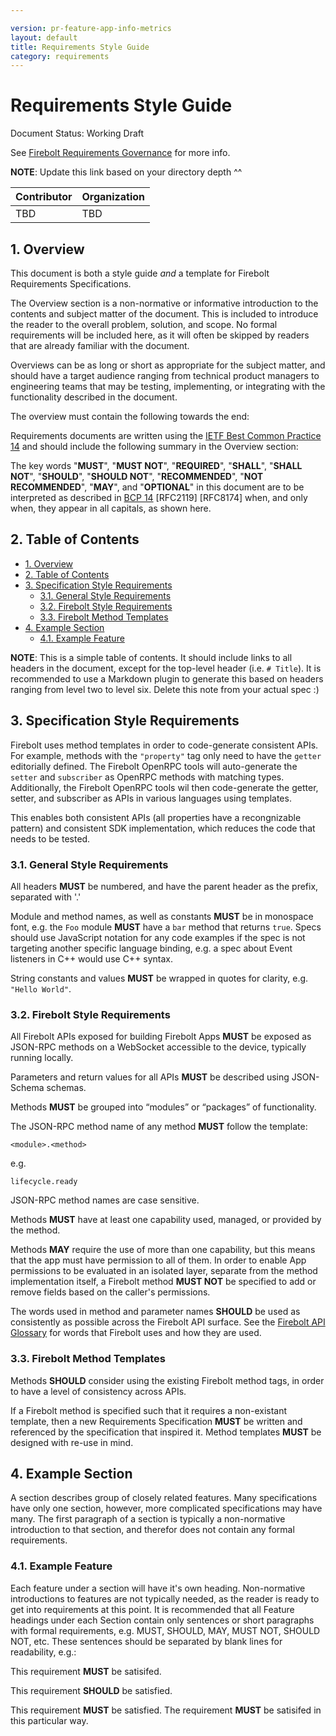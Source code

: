 ```yaml
---

version: pr-feature-app-info-metrics
layout: default
title: Requirements Style Guide
category: requirements
---
```

# Requirements Style Guide

Document Status: Working Draft

See [Firebolt Requirements Governance](../governance) for more info.

**NOTE**: Update this link based on your directory depth ^^

| Contributor    | Organization   |
| -------------- | -------------- |
| TBD            | TBD            |

## 1. Overview
This document is both a style guide *and* a template for Firebolt Requirements Specifications.

The Overview section is a non-normative or informative introduction to the contents and subject matter of the document. This is included to introduce the reader to the overall problem, solution, and scope. No formal requirements will be included here, as it will often be skipped by readers that are already familiar with the document.

Overviews can be as long or short as appropriate for the subject matter, and should have a target audience ranging from technical product managers to engineering teams that may be testing, implementing, or integrating with the functionality described in the document.

The overview must contain the following towards the end:

Requirements documents are written using the [IETF Best Common Practice 14](https://www.rfc-editor.org/rfc/rfc2119.txt) and should include the following summary in the Overview section:

The key words "**MUST**", "**MUST NOT**", "**REQUIRED**", "**SHALL**", "**SHALL NOT**", "**SHOULD**", "**SHOULD NOT**", "**RECOMMENDED**", "**NOT RECOMMENDED**", "**MAY**", and "**OPTIONAL**" in this document are to be interpreted as described in [BCP 14](https://www.rfc-editor.org/rfc/rfc2119.txt) [RFC2119] [RFC8174] when, and only when, they appear in all capitals, as shown here.

## 2. Table of Contents
- [1. Overview](#1-overview)
- [2. Table of Contents](#2-table-of-contents)
- [3. Specification Style Requirements](#3-specification-style-requirements)
  - [3.1. General Style Requirements](#31-general-style-requirements)
  - [3.2. Firebolt Style Requirements](#32-firebolt-style-requirements)
  - [3.3. Firebolt Method Templates](#33-firebolt-method-templates)
- [4. Example Section](#4-example-section)
  - [4.1. Example Feature](#41-example-feature)

**NOTE**: This is a simple table of contents. It should include links to all headers in the document, except for the top-level header (i.e. `# Title`). It is recommended to use a Markdown plugin to generate this based on headers ranging from level two to level six. Delete this note from your actual spec :)

## 3. Specification Style Requirements
Firebolt uses method templates in order to code-generate consistent APIs. For example, methods with the `"property"` tag only need to have the `getter` editorially defined. The Firebolt OpenRPC tools will auto-generate the `setter` and `subscriber` as OpenRPC methods with matching types. Additionally, the Firebolt OpenRPC tools wil then code-generate the getter, setter, and subscriber as APIs in various languages using templates.

This enables both consistent APIs (all properties have a recongnizable pattern) and consistent SDK implementation, which reduces the code that needs to be tested.

### 3.1. General Style Requirements
All headers **MUST** be numbered, and have the parent header as the prefix, separated with '.'

Module and method names, as well as constants **MUST** be in monospace font, e.g. the `Foo` module **MUST** have a `bar` method that returns `true`. Specs should use JavaScript notation for any code examples if the spec is not targeting another specific language binding, e.g. a spec about Event listeners in C++ would use C++ syntax.

String constants and values **MUST** be wrapped in quotes for clarity, e.g. `"Hello World"`.

### 3.2. Firebolt Style Requirements
All Firebolt APIs exposed for building Firebolt Apps **MUST** be exposed as JSON-RPC methods on a WebSocket accessible to the device, typically running locally.

Parameters and return values for all APIs **MUST** be described using JSON-Schema schemas.

Methods **MUST** be grouped into “modules” or “packages” of functionality.

The JSON-RPC method name of any method **MUST** follow the template:

```
<module>.<method>
```

e.g.

```
lifecycle.ready
```

JSON-RPC method names are case sensitive.

Methods **MUST** have at least one capability used, managed, or provided by the method.

Methods **MAY** require the use of more than one capability, but this means that the app must have permission to all of them. In order to enable App permissions to be evaluated in an isolated layer, separate from the method implementation itself, a Firebolt method **MUST NOT** be specified to add or remove fields based on the caller's permissions.

The words used in method and parameter names **SHOULD** be used as consistently as possible across the Firebolt API surface. See the [Firebolt API Glossary](../glossary) for words that Firebolt uses and how they are used.

### 3.3. Firebolt Method Templates
Methods **SHOULD** consider using the existing Firebolt method tags, in order to have a level of consistency across APIs.

If a Firebolt method is specified such that it requires a non-existant template, then a new Requirements Specification **MUST** be written and referenced by the specification that inspired it. Method templates **MUST** be designed with re-use in mind.

## 4. Example Section
A section describes group of closely related features. Many specifications have only one section, however, more complicated specifications may have many. The first paragraph of a section is typically a non-normative introduction to that section, and therefor does not contain any formal requirements.

### 4.1. Example Feature
Each feature under a section will have it's own heading. Non-normative introductions to features are not typically needed, as the reader is ready to get into requirements at this point. It is recommended that all Feature headings under each Section contain only sentences or short paragraphs with formal requirements, e.g. MUST, SHOULD, MAY, MUST NOT, SHOULD NOT, etc. These sentences should be separated by blank lines for readability, e.g.:

This requirement **MUST** be satisifed.

This requirement **SHOULD** be satisfied.

This requirement **MUST** be satisfied. The requirement **MUST** be satisifed in this particular way.
